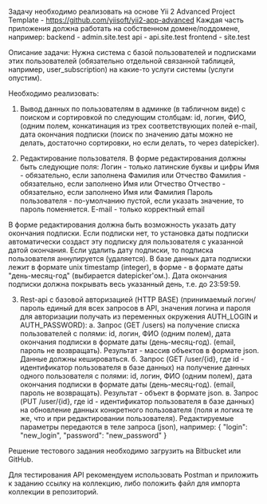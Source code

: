 Задачу необходимо реализовать на основе Yii 2 Advanced Project Template - https://github.com/yiisoft/yii2-app-advanced
Каждая часть приложения должна работать на собственном домене/поддомене, например:
backend - admin.site.test
api - api.site.test
frontend - site.test

Описание задачи:
Нужна система с базой пользователей и подписками этих пользователей (обязательно отдельной связанной таблицей, например, user_subscription) на какие-то услуги системы (услуги опустим).

Необходимо реализовать:

1. Вывод данных по пользователям в админке (в табличном виде) с поиском и сортировкой по следующим столбцам:
id,
логин,
ФИО, (одним полем, конкатинация из трех соответствующих полей
e-mail,
дата окончания подписки (поиск по значению даты можно не делать, достаточно сортировки, но если делать, то через datepicker).

2. Редактирование пользователя.
В форме редактирования должны быть следующие поля:
Логин - только латинские буквы и цифры
Имя - обязательно, если заполнена Фамилия или Отчество
Фамилия - обязательно, если заполнено Имя или Отчество
Отчество - обязательно, если заполнено Имя или Фамилия
Пароль пользователя - по-умолчанию пустой, если указать значение, то пароль поменяется.
E-mail - только корректный email

В форме редактирования должна быть возможность указать дату окончания подписки. Если подписки нет, то установка даты подписки автоматически создаст эту подписку для пользователя с указанной датой окончания. Если удалить дату подписки, то подписка пользователя аннулируется (удаляется). В базе данных дата подписки лежит в формате unix timestamp (integer), в форме - в формате даты "день-месяц-год" (выбирается datepicker'ом.). Дата окончания подписки должна покрывать весь указанный день, т.е. до 23:59:59.

3. Rest-api с базовой авторизацией (HTTP BASE) (принимаемый логин/пароль единый для всех запросов в API, значения логина и пароля для авторизации получать из переменных окружения AUTH_LOGIN и AUTH_PASSWORD):
а. Запрос (GET /users) на получение списка пользователей с полями: id, логин, ФИО (одним полем), дата окончания подписки в формате даты (день-месяц-год). (email, пароль не возвращать). Результат - массив объектов в формате json. Данные должны кешироваться.
б. Запрос (GET /user/{id}, где id - идентификатор пользователя в базе данных) на получение данных одного пользователя с полями: id, логин, ФИО (одним полем), дата окончания подписки в формате даты (день-месяц-год). (email, пароль не возвращать). Результат - объект в формате json.
в. Запрос (PUT /user/{id}, где id - идентификатор пользователя в базе данных) на обновление данных конкретного пользователя (поля и логика те же, что и при редактировании пользователя). Редактируемые параметры передаются в теле запроса (json), например:
{ "login": "new_login", "password": "new_password" }

Решение тестового задания необходимо загрузить на Bitbucket или GitHub.

Для тестирования API рекомендуем использовать Postman и приложить к заданию ссылку на коллекцию, либо положить файл для импорта коллекции в репозиторий.
